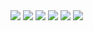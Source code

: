
<img src="https://cdn.jsdelivr.net/gh/devicons/devicon@latest/icons/livewire/livewire-original.svg" />
<img src="https://cdn.jsdelivr.net/gh/devicons/devicon@latest/icons/laravel/laravel-original.svg" />
<img src="https://cdn.jsdelivr.net/gh/devicons/devicon@latest/icons/vuejs/vuejs-original.svg" />
<img src="https://cdn.jsdelivr.net/gh/devicons/devicon@latest/icons/docker/docker-original.svg" />
<img src="https://cdn.jsdelivr.net/gh/devicons/devicon@latest/icons/tailwindcss/tailwindcss-original.svg" />
<img src="https://cdn.jsdelivr.net/gh/devicons/devicon@latest/icons/bootstrap/bootstrap-original.svg" />
          
